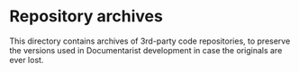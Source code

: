 Repository archives
===================

This directory contains archives of 3rd-party code repositories, to preserve the versions used in Documentarist development in case the originals are ever lost.
